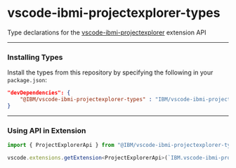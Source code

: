# vscode-ibmi-projectexplorer-types

Type declarations for the [vscode-ibmi-projectexplorer](https://github.com/IBM/vscode-ibmi-projectexplorer) extension API

---

### Installing Types

Install the types from this repository by specifying the following in your `package.json`:

```json
"devDependencies": {
	"@IBM/vscode-ibmi-projectexplorer-types" : "IBM/vscode-ibmi-projectexplorer-types"
}
```

---

### Using API in Extension

```ts
import { ProjectExplorerApi } from "@IBM/vscode-ibmi-projectexplorer-types";

vscode.extensions.getExtension<ProjectExplorerApi>(`IBM.vscode-ibmi-projectexplorer`)
```
